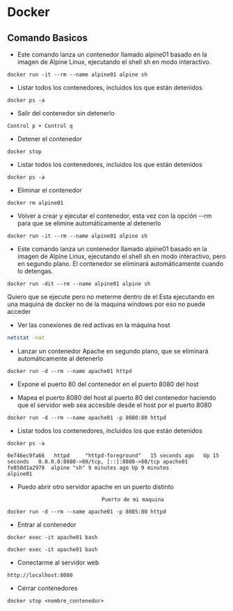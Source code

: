 # Docker 

## Comando Basicos

- Este comando lanza un contenedor llamado alpine01 basado en la imagen de Alpine Linux, ejecutando el shell sh en modo interactivo.

```docker
docker run -it --rm --name alpine01 alpine sh
```

- Listar todos los contenedores, incluidos los que están detenidos

```docker
docker ps -a
```

- Salir del contenedor sin detenerlo

```docker
Control p + Control q
```

- Detener el contenedor 

```docker
docker stop 
```

- Listar todos los contenedores, incluidos los que están detenidos

```docker
docker ps -a 
```

- Eliminar el contenedor

```docker
docker rm alpine01
```

- Volver a crear y ejecutar el contenedor, esta vez con la opción --rm para que se elimine automáticamente al detenerlo

```docker
docker run -it --rm --name alpine01 alpine sh
```

- Este comando lanza un contenedor llamado alpine01 basado en la imagen de Alpine Linux, ejecutando el shell sh en modo interactivo, pero en segundo plano. El contenedor se eliminará automáticamente cuando lo detengas.

```docker
docker run -dit --rm --name alpine01 alpine sh
```

Quiero que se ejecute pero no meterme dentro de el
Esta ejecutando en una maquina de docker no de la maquina windows por eso no puede acceder


- Ver las conexiones de red activas en la máquina host

```bash
netstat -nat 
```

- Lanzar un contenedor Apache en segundo plano, que se eliminará automáticamente al detenerlo

```docker
docker run -d --rm --name apache01 httpd
```

- Expone el puerto 80 del contenedor en el puerto 8080 del host

- Mapea el puerto 8080 del host al puerto 80 del contenedor haciendo que el servidor web sea accesible desde el host por el puerto 8080

```docker
docker run -d --rm --name apache01 -p 8080:80 httpd 
```

- Listar todos los contenedores, incluidos los que están detenidos
```docker
docker ps -a
```

```docker                                                                                                     IPv6
0e746ec9fa66   httpd     "httpd-foreground"   15 seconds ago   Up 15 seconds   0.0.0.0:8080->80/tcp, [::]:8080->80/tcp apache01 fe850d1a2978  alpine "sh" 9 minutes ago Up 9 minutes                                              alpine01
```

- Puedo abrir otro servidor apache en un puerto distinto


                                 Puerto de mi maquina
```docker
docker run -d --rm --name apache01 -p 8085:80 httpd 
```

- Entrar al contenedor
```docker
docker exec -it apache01 bash
```

```docker
docker exec -it apache01 bash
```

- Conectarme al servidor web
```
http://localhost:8080
```

- Cerrar contenedores

```docker
docker stop <nombre_contenedor>
```